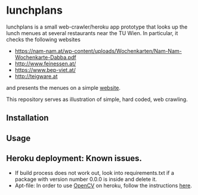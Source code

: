 # lunchplans

lunchplans is a small web-crawler/heroku app prototype that looks up the lunch menues at several restaurants near the TU Wien. In particular, it checks the following websites

* https://nam-nam.at/wp-content/uploads/Wochenkarten/Nam-Nam-Wochenkarte-Dabba.pdf
* http://www.feinessen.at/
* https://www.bep-viet.at/
* http://teigware.at

and presents the menues on a simple [website](https://lunchplans.herokuapp.com).

This repository serves as illustration of simple, hard coded, web crawling.

## Installation

## Usage

## Heroku deployment: Known issues.

* If build process does not work out, look into requirements.txt if a package with version number 0.0.0 is inside and delete it.
* Apt-file: In order to use [OpenCV](https://opencv.org/) on heroku, follow the instructions [here](https://stackoverflow.com/questions/49469764/how-to-use-opencv-with-heroku/51004957).

